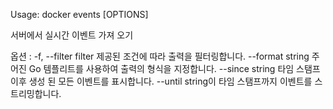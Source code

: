 
Usage:	docker events [OPTIONS]


서버에서 실시간 이벤트 가져 오기

옵션 :
  -f, --filter filter 제공된 조건에 따라 출력을 필터링합니다.
      --format string 주어진 Go 템플리트를 사용하여 출력의 형식을 지정합니다.
      --since string 타임 스탬프 이후 생성 된 모든 이벤트를 표시합니다.
      --until string이 타임 스탬프까지 이벤트를 스트리밍합니다.
